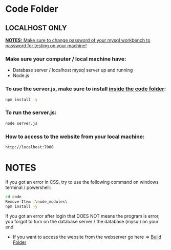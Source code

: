 # Code Folder

## LOCALHOST ONLY

<u>**NOTES:** Make sure to change password of your mysql workbench to password for testing on your machine!</u>

### Make sure your computer / local machine have:
* Database server / localhost mysql server up and running
* Node.js

### To use the server.js, make sure to install <u>inside the code folder</u>:

```bash
npm install -y
```
### To run the server.js:
```bash
node server.js
```

### How to access to the website from your local machine:
```bash
http://localhost:7000
```

# NOTES
If you got an error in CSS, try to use the following command on windows terminal / powershell:
```bash
cd code
Remove-Item .\node_modules\
npm install -y
```

If you got an error after login that DOES NOT means the program is error, you forgot to turn on the database server / the database (mysql) on your end
* If you want to access the website from the webserver go here => [Build Folder](https://github.com/illinoistech-itm/2022-team09w/blob/main/build/readme.md)
